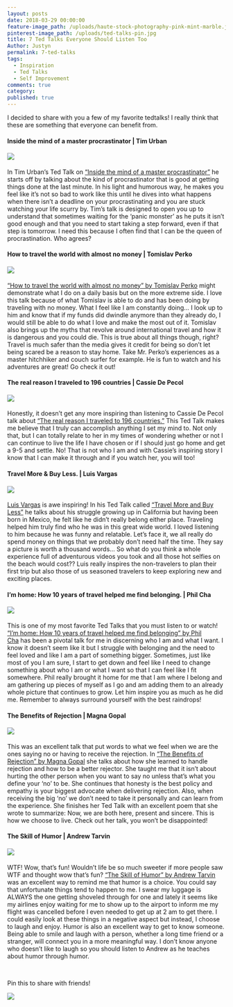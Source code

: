 ```yaml
---
layout: posts
date: 2018-03-29 00:00:00
feature-image_path: /uploads/haute-stock-photography-pink-mint-marble.jpg
pinterest-image_path: /uploads/ted-talks-pin.jpg
title: 7 Ted Talks Everyone Should Listen Too
Author: Justyn
permalink: 7-ted-talks
tags:
  - Inspiration
  - Ted Talks
  - Self Improvement
comments: true
category:
published: true
---
```


I decided to share with you a few of my favorite tedtalks! I really think that these are something that everyone can benefit from. 

#### Inside the mind of a master procrastinator | Tim Urban

#### ![](/uploads/master-procrastinator-by-tim-urban1.PNG)

In Tim Urban’s Ted Talk on [“Inside the mind of a master procrastinator”](https://www.youtube.com/watch?v=arj7oStGLkU) he starts off by talking about the kind of procrastinator that is good at getting things done at the last minute. In his light and humorous way, he makes you feel like it’s not so bad to work like this until he dives into what happens when there isn’t a deadline on your procrastinating and you are stuck watching your life scurry by. Tim’s talk is designed to open you up to understand that sometimes waiting for the ‘panic monster’ as he puts it isn’t good enough and that you need to start taking a step forward, even if that step is tomorrow. I need this because I often find that I can be the queen of procrastination. Who agrees?

#### How to travel the world with almost no money | Tomislav Perko

#### ![](/uploads/how-to-travel-the-world-with-almost-no-money-by-tomislav-perko1.PNG)

[“How to travel the world with almost no money” by Tomislav Perko](https://www.youtube.com/watch?v=R7vmHGAshi8) might demonstrate what I do on a daily basis but on the more extreme side. I love this talk because of what Tomislav is able to do and has been doing by traveling with no money. What I feel like I am constantly doing… I look up to him and know that if my funds did dwindle anymore than they already do, I would still be able to do what I love and make the most out of it. Tomislav also brings up the myths that revolve around international travel and how it is dangerous and you could die. This is true about all things though, right? Travel is much safer than the media gives it credit for being so don’t let being scared be a reason to stay home. Take Mr. Perko’s experiences as a master hitchhiker and couch surfer for example. He is fun to watch and his adventures are great! Go check it out!

#### The real reason I traveled to 196 countries | Cassie De Pecol

#### ![](/uploads/the-real-reason-i-traveled-to-196-countries-by-cassie-de-pecol1.PNG)

Honestly, it doesn’t get any more inspiring than listening to Cassie De Pecol talk about [“The real reason I traveled to 196 countries.”](https://www.youtube.com/watch?v=gMM-mr4CTY0) This Ted Talk makes me believe that I truly can accomplish anything I set my mind to. Not only that, but I can totally relate to her in my times of wondering whether or not I can continue to live the life I have chosen or if I should just go home and get a 9-5 and settle. No! That is not who I am and with Cassie’s inspiring story I know that I can make it through and if you watch her, you will too!

#### Travel More & Buy Less. | Luis Vargas

#### ![](/uploads/travel-more-and-buy-less-by-luis-vargas1.PNG)

[Luis Vargas](https://www.youtube.com/watch?v=AlCqyZEXM1I) is awe inspiring! In his Ted Talk called [“Travel More and Buy Less”](https://www.youtube.com/watch?v=AlCqyZEXM1I) he talks about his struggle growing up in California but having been born in Mexico, he felt like he didn’t really belong either place. Traveling helped him truly find who he was in this great wide world. I loved listening to him because he was funny and relatable. Let’s face it, we all really do spend money on things that we probably don’t need half the time. They say a picture is worth a thousand words… So what do you think a whole experience full of adventurous videos you took and all those hot selfies on the beach would cost?? Luis really inspires the non-travelers to plan their first trip but also those of us seasoned travelers to keep exploring new and exciting places.

#### I’m home: How 10 years of travel helped me find belonging. | Phil Cha

#### ![](/uploads/how-10-years-of-travel-helped-me-find-belonging-by-phil-cha1.PNG)

This is one of my most favorite Ted Talks that you must listen to or watch! [“I’m home: How 10 years of travel helped me find belonging” by Phil Cha](https://www.youtube.com/watch?v=bXBgitBX5Q0) has been a pivotal talk for me in discerning who I am and what I want. I know it doesn’t seem like it but I struggle with belonging and the need to feel loved and like I am a part of something bigger. Sometimes, just like most of you I am sure, I start to get down and feel like I need to change something about who I am or what I want so that I can feel like I fit somewhere. Phil really brought it home for me that I am where I belong and am gathering up pieces of myself as I go and am adding them to an already whole picture that continues to grow. Let him inspire you as much as he did me. Remember to always surround yourself with the best raindrops!

#### The Benefits of Rejection | Magna Gopal

#### ![](/uploads/benefits-of-rejection-by-magna-gopal1.PNG)

This was an excellent talk that put words to what we feel when we are the ones saying no or having to receive the rejection. In [“The Benefits of Rejection” by Magna Gopal](https://www.youtube.com/watch?v=5lE-tbb-R_A) she talks about how she learned to handle rejection and how to be a better rejector. She taught me that it isn’t about hurting the other person when you want to say no unless that’s what you define your ‘no’ to be. She continues that honesty is the best policy and empathy is your biggest advocate when delivering rejection. Also, when receiving the big ‘no’ we don’t need to take it personally and can learn from the experience. She finishes her Ted Talk with an excellent poem that she wrote to summarize: Now, we are both here, present and sincere. This is how we choose to live. Check out her talk, you won’t be disappointed!

#### The Skill of Humor | Andrew Tarvin

#### ![](/uploads/the-skill-of-humor-by-andrew-tarvin1.PNG)

WTF! Wow, that’s fun! Wouldn’t life be so much sweeter if more people saw WTF and thought wow that’s fun? [“The Skill of Humor” by Andrew Tarvin](https://www.youtube.com/watch?v=MdZAMSyn_As) was an excellent way to remind me that humor is a choice. You could say that unfortunate things tend to happen to me. I swear my luggage is ALWAYS the one getting shoveled through for one and lately it seems like my airlines enjoy waiting for me to show up to the airport to inform me my flight was cancelled before I even needed to get up at 2 am to get there. I could easily look at these things in a negative aspect but instead, I choose to laugh and enjoy. Humor is also an excellent way to get to know someone. Being able to smile and laugh with a person, whether a long time friend or a stranger, will connect you in a more meaningful way. I don’t know anyone who doesn’t like to laugh so you should listen to Andrew as he teaches about humor through humor.

 

Pin this to share with friends!

![](/uploads/7-ted-talks.png)
